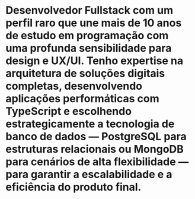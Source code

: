 # Desenvolvedor Fullstack com um perfil raro que une mais de 10 anos de estudo em programação com uma profunda sensibilidade para design e UX/UI. Tenho expertise na arquitetura de soluções digitais completas, desenvolvendo aplicações performáticas com TypeScript e escolhendo estrategicamente a tecnologia de banco de dados — PostgreSQL para estruturas relacionais ou MongoDB para cenários de alta flexibilidade — para garantir a escalabilidade e a eficiência do produto final.
